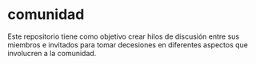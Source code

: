 # comunidad
Este repositorio tiene como objetivo crear hilos de discusión entre sus miembros e invitados para tomar decesiones en diferentes aspectos que involucren a la comunidad.
